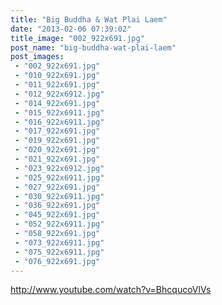 ```yaml
---
title: "Big Buddha & Wat Plai Laem"
date: "2013-02-06 07:39:02"
title_image: "002_922x691.jpg"
post_name: "big-buddha-wat-plai-laem"
post_images: 
 - "002_922x691.jpg"
 - "010_922x691.jpg"
 - "011_922x691.jpg"
 - "012_922x6912.jpg"
 - "014_922x691.jpg"
 - "015_922x6911.jpg"
 - "016_922x6911.jpg"
 - "017_922x691.jpg"
 - "019_922x691.jpg"
 - "020_922x691.jpg"
 - "021_922x691.jpg"
 - "023_922x6912.jpg"
 - "025_922x6911.jpg"
 - "027_922x691.jpg"
 - "030_922x6911.jpg"
 - "036_922x691.jpg"
 - "045_922x691.jpg"
 - "052_922x6911.jpg"
 - "058_922x691.jpg"
 - "073_922x6911.jpg"
 - "075_922x6911.jpg"
 - "076_922x691.jpg"
---
```


http://www.youtube.com/watch?v=BhcqucoVlVs

&nbsp;
